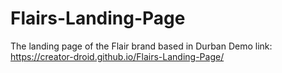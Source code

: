 # Flairs-Landing-Page
The landing page of the Flair brand based in Durban
Demo link: https://creator-droid.github.io/Flairs-Landing-Page/
